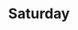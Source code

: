 ---
IMPORTANT: WHEN A VALUE CONTAINS A COLON FOLLOWED BY A SPACE, YOU MUST USE &#58;

layout: print2
title: Saturday

sermon: “Ordinary Evangelists and Extraordinary Effects”
speaker: Pastor Harold Kim
scripture: Romans 1:16
---